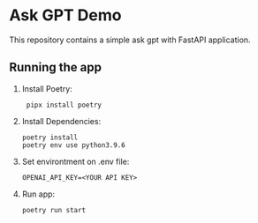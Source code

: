 # Ask GPT Demo

This repository contains a simple ask gpt with FastAPI application.

## Running the app

1. Install Poetry:

   ```shell
    pipx install poetry

1. Install Dependencies:

    ```shell
    poetry install
    poetry env use python3.9.6

1. Set environtment on .env file:

    ```shell
    OPENAI_API_KEY=<YOUR API KEY>

1. Run app:

    ```shell
    poetry run start